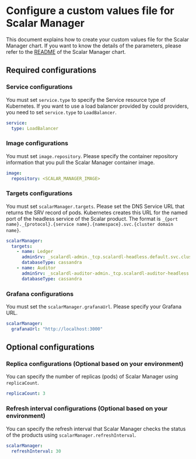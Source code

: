 # Configure a custom values file for Scalar Manager

This document explains how to create your custom values file for the Scalar Manager chart. If you want to know the details of the parameters, please refer to the [README](https://github.com/scalar-labs/helm-charts/blob/main/charts/scalar-manager/README.md) of the Scalar Manager chart.

## Required configurations

### Service configurations

You must set `service.type` to specify the Service resource type of Kubernetes. If you want to use a load balancer provided by could providers, you need to set `service.type` to `LoadBalancer`.

```yaml
service:
  type: LoadBalancer
```

### Image configurations

You must set `image.repository`. Please specify the container repository information that you pull the Scalar Manager container image.

```yaml
image:
  repository: <SCALAR_MANAGER_IMAGE>
```

### Targets configurations

You must set `scalarManager.targets`. Please set the DNS Service URL that returns the SRV record of pods. Kubernetes creates this URL for the named port of the headless service of the Scalar product. The format is `_{port name}._{protocol}.{service name}.{namespace}.svc.{cluster domain name}`.

```yaml
scalarManager:
  targets: 
    - name: Ledger
      adminSrv: _scalardl-admin._tcp.scalardl-headless.default.svc.cluster.local
      databaseType: cassandra
    - name: Auditor
      adminSrv: _scalardl-auditor-admin._tcp.scalardl-auditor-headless.default.svc.cluster.local
      databaseType: cassandra
```

### Grafana configurations

You must set the `scalarManager.grafanaUrl`. Please specify your Grafana URL.

```yaml
scalarManager:
  grafanaUrl: "http://localhost:3000"
```

## Optional configurations

### Replica configurations (Optional based on your environment)

You can specify the number of replicas (pods) of Scalar Manager using `replicaCount`.

```yaml
replicaCount: 3
```

### Refresh interval configurations (Optional based on your environment)

You can specify the refresh interval that Scalar Manager checks the status of the products using `scalarManager.refreshInterval`.

```yaml
scalarManager:
  refreshInterval: 30
```
